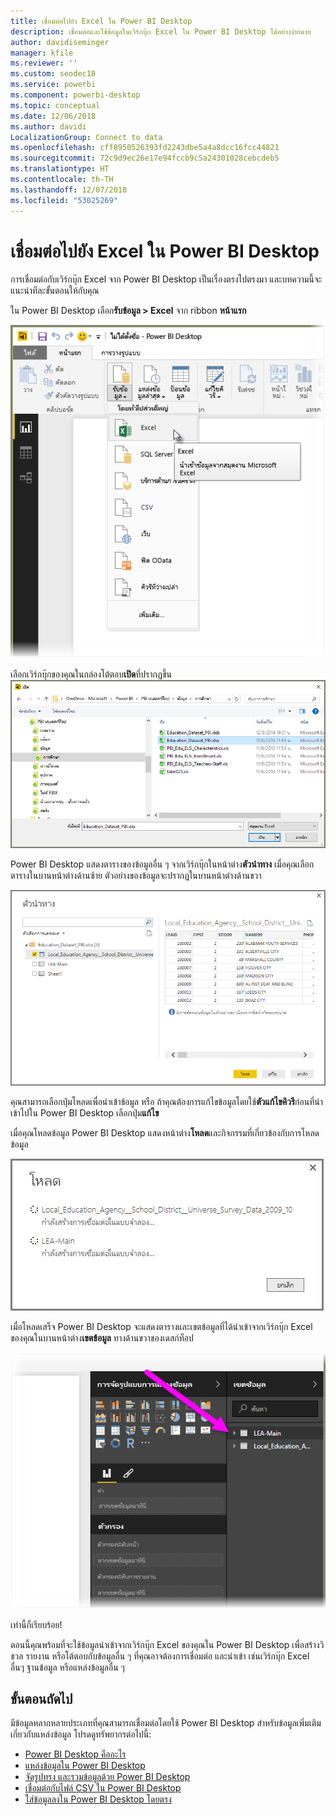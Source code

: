 ```yaml
---
title: เชื่อมต่อไปยัง Excel ใน Power BI Desktop
description: เชื่อมต่อและใช้ข้อมูลในเวิร์กบุ๊ก Excel ใน Power BI Desktop ได้อย่างง่ายดาย
author: davidiseminger
manager: kfile
ms.reviewer: ''
ms.custom: seodec18
ms.service: powerbi
ms.component: powerbi-desktop
ms.topic: conceptual
ms.date: 12/06/2018
ms.author: davidi
LocalizationGroup: Connect to data
ms.openlocfilehash: cff8950526393fd2243dbe5a4a8dcc16fcc44821
ms.sourcegitcommit: 72c9d9ec26e17e94fccb9c5a24301028cebcdeb5
ms.translationtype: HT
ms.contentlocale: th-TH
ms.lasthandoff: 12/07/2018
ms.locfileid: "53025269"
---
```

# <a name="connect-to-excel-in-power-bi-desktop"></a>เชื่อมต่อไปยัง Excel ใน Power BI Desktop
การเชื่อมต่อกับเวิร์กบุ๊ก Excel จาก Power BI Desktop เป็นเรื่องตรงไปตรงมา และบทความนี้จะแนะนำทีละขั้นตอนให้กับคุณ

ใน Power BI Desktop เลือก**รับข้อมูล > Excel** จาก ribbon **หน้าแรก**

![](media/desktop-connect-excel/connect_to_excel_1.png)

เลือกเวิร์กบุ๊กของคุณในกล่องโต้ตอบ**เปิด**ที่ปรากฏขึ้น
![](media/desktop-connect-excel/connect_to_excel_2.png)

Power BI Desktop แสดงตารางของข้อมูลอื่น ๆ จากเวิร์กบุ๊กในหน้าต่าง**ตัวนำทาง** เมื่อคุณเลือกตารางในบานหน้าต่างด้านซ้าย ตัวอย่างของข้อมูลจะปรากฏในบานหน้าต่างด้านขวา

![](media/desktop-connect-excel/connect_to_excel_3.png)

คุณสามารถเลือกปุ่มโหลดเพื่อนำเข้าข้อมูล หรือ ถ้าคุณต้องการแก้ไขข้อมูลโดยใช้**ตัวแก้ไขคิวรี**ก่อนที่นำเข้าไปใน Power BI Desktop เลือกปุ่ม**แก้ไข**

เมื่อคุณโหลดข้อมูล Power BI Desktop แสดงหน้าต่าง**โหลด**และกิจกรรมที่เกี่ยวข้องกับการโหลดข้อมูล  

![](media/desktop-connect-excel/connect_to_excel_4.png)

เมื่อโหลดเสร็จ Power BI Desktop จะแสดงตารางและเขตข้อมูลที่ได้นำเข้าจากเวิร์กบุ๊ก Excel ของคุณในบานหน้าต่าง**เขตข้อมูล** ทางด้านขวาของเดสก์ท็อป

![](media/desktop-connect-excel/connect_to_excel_5.png)

เท่านี้ก็เรียบร้อย!

ตอนนี้คุณพร้อมที่จะใช้ข้อมูลนำเข้าจากเวิร์กบุ๊ก Excel ของคุณใน Power BI Desktop เพื่อสร้างวิชวล รายงาน หรือโต้ตอบกับข้อมูลอื่น ๆ ที่คุณอาจต้องการเชื่อมต่อ และนำเข้า เช่นเวิร์กบุ๊ก Excel อื่นๆ ฐานข้อมูล หรือแหล่งข้อมูลอื่น ๆ

## <a name="next-steps"></a>ขั้นตอนถัดไป
มีข้อมูลหลากหลายประเภทที่คุณสามารถเชื่อมต่อโดยใช้ Power BI Desktop สำหรับข้อมูลเพิ่มเติมเกี่ยวกับแหล่งข้อมูล โปรดดูทรัพยากรต่อไปนี้:

* [Power BI Desktop คืออะไร](desktop-what-is-desktop.md)
* [แหล่งข้อมูลใน Power BI Desktop](desktop-data-sources.md)
* [จัดรูปทรง และรวมข้อมูลด้วย Power BI Desktop](desktop-shape-and-combine-data.md)
* [เชื่อมต่อกับไฟล์ CSV ใน Power BI Desktop](desktop-connect-csv.md)   
* [ใส่ข้อมูลลงใน Power BI Desktop โดยตรง](desktop-enter-data-directly-into-desktop.md)   

